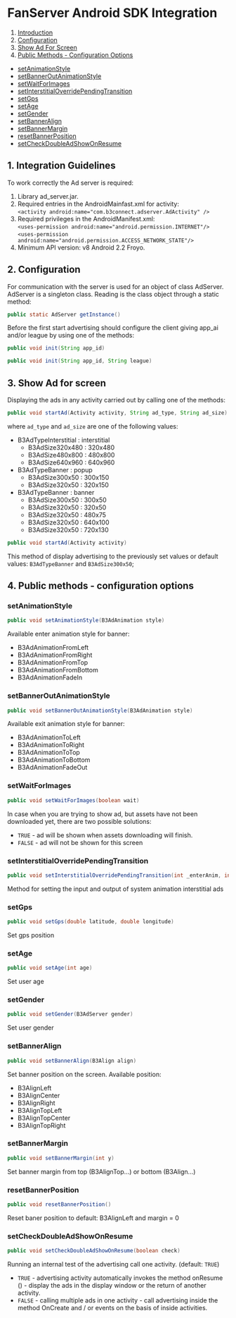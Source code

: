 # FanServer Android SDK Integration

1. [Introduction](#1-introduction)
2. [Configuration](#2-configuration)
3. [Show Ad For Screen](#3-show-ad-for-screen)
4. [Public Methods - Configuration Options](#4-public-methods---configuration-options)
  * [setAnimationStyle](#setanimationstyle)
  * [setBannerOutAnimationStyle](#setbanneroutanimationstyle)
  * [setWaitForImages](#setwaitforimages)
  * [setInterstitialOverridePendingTransition](#setinterstitialoverridependingtransition)
  * [setGps](#setgps)
  * [setAge](#setage)
  * [setGender](#setgender)
  * [setBannerAlign](#setbanneralign)
  * [setBannerMargin](#setbannermargin)
  * [resetBannerPosition](#resetbannerposition)
  * [setCheckDoubleAdShowOnResume](#setcheckdoubleadshowonresume)
  
## 1. Integration Guidelines

To work correctly the Ad server is required:

1. Library ad_server.jar.
1. Required entries in the AndroidMainfast.xml for activity:<br>
  `<activity android:name="com.b3connect.adserver.AdActivity" />` 
1. Required privileges in the AndroidManifest.xml:<br>
  `<uses-permission android:name="android.permission.INTERNET"/>`<br>
  `<uses-permission android:name="android.permission.ACCESS_NETWORK_STATE"/>`
1. Minimum API version: v8 Android 2.2 Froyo.

## 2. Configuration

For communication with the server is used for an object of class AdServer. AdServer is a singleton class. Reading is the class object through a static method:

```java
public static AdServer getInstance()
```

Before the first start advertising should configure the client giving app_ai and/or league by using one of the methods:
```java
public void init(String app_id)
```
```java
public void init(String app_id, String league)
```

## 3. Show Ad for screen

Displaying the ads in any activity carried out by calling one of the methods:

```java
public void startAd(Activity activity, String ad_type, String ad_size)
```

where `ad_type` and `ad_size` are one of the following values:

- B3AdTypeInterstitial : interstitial
  - B3AdSize320x480 : 320x480
  - B3AdSize480x800 : 480x800
  - B3AdSize640x960 : 640x960 
- B3AdTypeBanner : popup
  - B3AdSize300x50 : 300x150
  - B3AdSize320x50 : 320x150 
- B3AdTypeBanner : banner
  - B3AdSize300x50 : 300x50
  - B3AdSize320x50 : 320x50 
  - B3AdSize320x50 : 480x75 
  - B3AdSize320x50 : 640x100 
  - B3AdSize320x50 : 720x130 

```java
public void startAd(Activity activity)
```

This method of display advertising to the previously set values or default values: `B3AdTypeBanner` and `B3AdSize300x50`;

## 4. Public methods - configuration options

### setAnimationStyle

```java
public void setAnimationStyle(B3AdAnimation style)
```

Available enter animation style for banner:

- B3AdAnimationFromLeft
- B3AdAnimationFromRight
- B3AdAnimationFromTop
- B3AdAnimationFromBottom
- B3AdAnimationFadeIn

### setBannerOutAnimationStyle

```java
public void setBannerOutAnimationStyle(B3AdAnimation style)
```

Available exit animation style for banner:

- B3AdAnimationToLeft
- B3AdAnimationToRight
- B3AdAnimationToTop
- B3AdAnimationToBottom
- B3AdAnimationFadeOut

### setWaitForImages

```java
public void setWaitForImages(boolean wait)
```

In case when you are trying to show ad, but assets have not been downloaded yet, there are two possible solutions:

- `TRUE` - ad will be shown when assets downloading will finish.
- `FALSE` - ad will not be shown for this screen

### setInterstitialOverridePendingTransition

```java
public void setInterstitialOverridePendingTransition(int _enterAnim, int _exitAnim)
```

Method for setting the input and output of system animation interstitial ads

### setGps

```java
public void setGps(double latitude, double longitude)
```

Set gps position

### setAge

```java
public void setAge(int age)
```

Set user age

### setGender

```java
public void setGender(B3AdServer gender)
```

Set user gender

### setBannerAlign

```java
public void setBannerAlign(B3Align align)
```

Set banner position on the screen. Available  position:

- B3AlignLeft
- B3AlignCenter
- B3AlignRight
- B3AlignTopLeft
- B3AlignTopCenter
- B3AlignTopRight

### setBannerMargin

```java
public void setBannerMargin(int y)
```

Set banner margin from top (B3AlignTop...) or bottom (B3Align...)

### resetBannerPosition

```java
public void resetBannerPosition()
```

Reset baner position to default: B3AlignLeft and margin = 0  

### setCheckDoubleAdShowOnResume

```java
public void setCheckDoubleAdShowOnResume(boolean check)
```

Running an internal test of the advertising call one activity. (default: `TRUE`)

- `TRUE` - advertising activity automatically invokes the method onResume () - display the ads in the display window or the return of another activity.
- `FALSE` - calling multiple ads in one activity - call advertising inside the method OnCreate and / or events on the basis of inside activities.